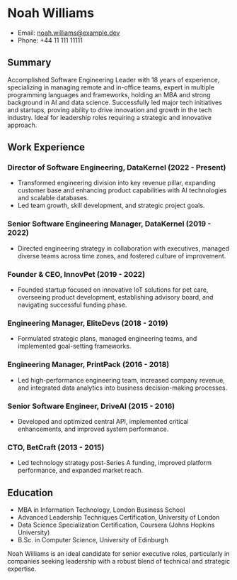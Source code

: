 # Noah Williams
- Email: noah.williams@example.dev
- Phone: +44 11 111 11111

## Summary
Accomplished Software Engineering Leader with 18 years of experience, specializing in managing remote and in-office teams, expert in multiple programming languages and frameworks, holding an MBA and strong background in AI and data science. Successfully led major tech initiatives and startups, proving ability to drive innovation and growth in the tech industry. Ideal for leadership roles requiring a strategic and innovative approach.

## Work Experience
### Director of Software Engineering, DataKernel (2022 - Present)
- Transformed engineering division into key revenue pillar, expanding customer base and enhancing product capabilities with AI technologies and scalable databases.
- Led team growth, skill development, and strategic project goals.

### Senior Software Engineering Manager, DataKernel (2019 - 2022)
- Directed engineering strategy in collaboration with executives, managed diverse teams across time zones, and fostered culture of improvement.

### Founder & CEO, InnovPet (2019 - 2022)
- Founded startup focused on innovative IoT solutions for pet care, overseeing product development, establishing advisory board, and navigating successful funding phase.

### Engineering Manager, EliteDevs (2018 - 2019)
- Formulated strategic plans, managed engineering teams, and implemented goal-setting frameworks.

### Engineering Manager, PrintPack (2016 - 2018)
- Led high-performance engineering team, increased company revenue, and integrated data analytics into business decision-making processes.

### Senior Software Engineer, DriveAI (2015 - 2016)
- Developed and optimized central API, implemented critical enhancements, and improved system performance.

### CTO, BetCraft (2013 - 2015)
- Led technology strategy post-Series A funding, improved platform performance, and expanded market reach.

## Education
- MBA in Information Technology, London Business School
- Advanced Leadership Techniques Certification, University of London
- Data Science Specialization Certification, Coursera (Johns Hopkins University)
- B.Sc. in Computer Science, University of Edinburgh

Noah Williams is an ideal candidate for senior executive roles, particularly in companies seeking leadership with a robust blend of technical and strategic expertise.